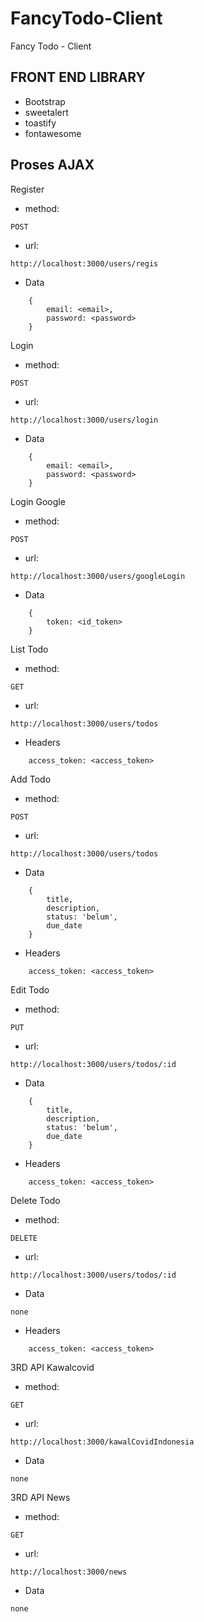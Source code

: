 # FancyTodo-Client
Fancy Todo - Client

## FRONT END LIBRARY
* Bootstrap
* sweetalert
* toastify
* fontawesome

## Proses AJAX
Register
* method:
```
POST
```
* url:
```
http://localhost:3000/users/regis
```
* Data
```
    {
        email: <email>,
        password: <password>
    }
```

Login
* method:
```
POST
```
* url:
```
http://localhost:3000/users/login
```
* Data
```
    {
        email: <email>,
        password: <password>
    }
```


Login Google
* method:
```
POST
```
* url:
```
http://localhost:3000/users/googleLogin
```
* Data
```
    {
        token: <id_token>
    }
```




List Todo
* method:
```
GET
```
* url:
```
http://localhost:3000/users/todos
```
* Headers
```
    access_token: <access_token>
```


Add Todo
* method:
```
POST
```
* url:
```
http://localhost:3000/users/todos
```
* Data
```
    {
        title,
        description,
        status: 'belum',
        due_date
    }
```
* Headers
```
    access_token: <access_token>
```



Edit Todo
* method:
```
PUT
```
* url:
```
http://localhost:3000/users/todos/:id
```
* Data
```
    {
        title,
        description,
        status: 'belum',
        due_date
    }
```
* Headers
```
    access_token: <access_token>
```


Delete Todo
* method:
```
DELETE
```
* url:
```
http://localhost:3000/users/todos/:id
```
* Data
```
none
```
* Headers
```
    access_token: <access_token>
```


3RD API Kawalcovid
* method:
```
GET
```
* url:
```
http://localhost:3000/kawalCovidIndonesia
```
* Data
```
none
```



3RD API News
* method:
```
GET
```
* url:
```
http://localhost:3000/news
```
* Data
```
none
```




